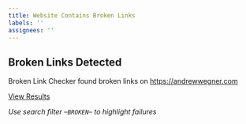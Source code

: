 ```yaml
---
title: Website Contains Broken Links
labels: ''
assignees: ''
---
```


## Broken Links Detected

Broken Link Checker found broken links on https://andrewwegner.com

[View Results](https://github.com/AWegnerGitHub/awegnergithub.github.io-content/actions/workflows/check-broken-links.yml)

_Use search filter `─BROKEN─` to highlight failures_
